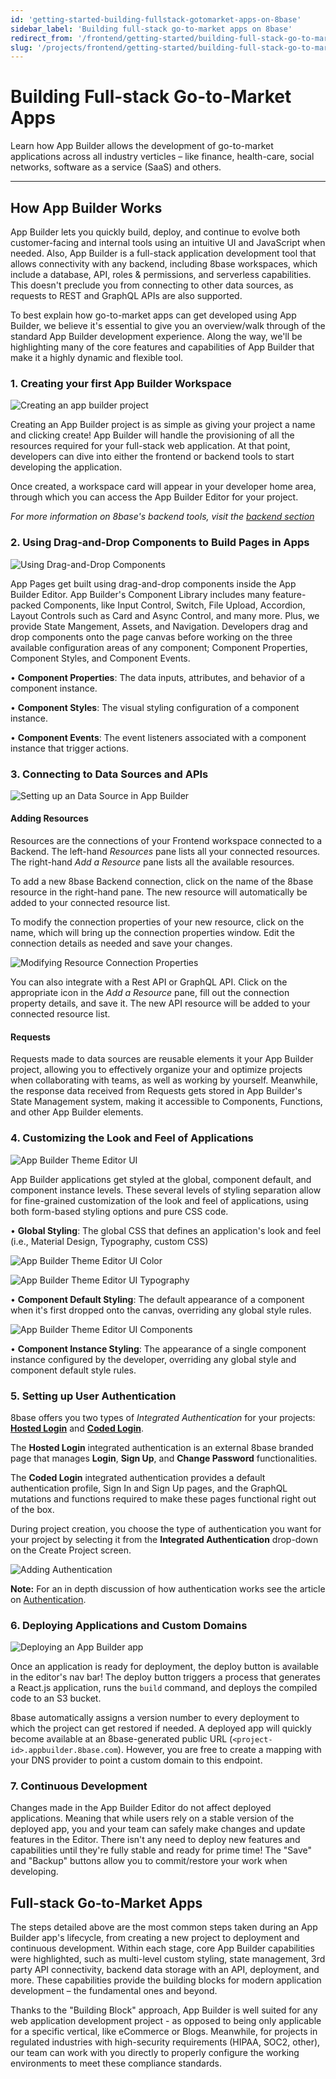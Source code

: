 ```yaml
---
id: 'getting-started-building-fullstack-gotomarket-apps-on-8base'
sidebar_label: 'Building full-stack go-to-market apps on 8base'
redirect_from: '/frontend/getting-started/building-full-stack-go-to-market-apps-on-8base'
slug: '/projects/frontend/getting-started/building-full-stack-go-to-market-apps-on-8base'
---
```


# Building Full-stack Go-to-Market Apps

Learn how App Builder allows the development of go-to-market applications across all industry verticles – like finance, health-care, social networks, software as a service (SaaS) and others.

---

## How App Builder Works

App Builder lets you quickly build, deploy, and continue to evolve both customer-facing and internal tools using an intuitive UI and JavaScript when needed. Also, App Builder is a full-stack application development tool that allows connectivity with any backend, including 8base workspaces, which include a database, API, roles & permissions, and serverless capabilities. This doesn't preclude you from connecting to other data sources, as requests to REST and GraphQL APIs are also supported.

To best explain how go-to-market apps can get developed using App Builder, we believe it's essential to give you an overview/walk through of the standard App Builder development experience. Along the way, we'll be highlighting many of the core features and capabilities of App Builder that make it a highly dynamic and flexible tool.

### 1. Creating your first App Builder Workspace

![Creating an app builder project](./_images/ab-create-app.png)

Creating an App Builder project is as simple as giving your project a name and clicking create! App Builder will handle the provisioning of all the resources required for your full-stack web application. At that point, developers can dive into either the frontend or backend tools to start developing the application.

Once created, a workspace card will appear in your developer home area, through which you can access the App Builder Editor for your project.

_For more information on 8base's backend tools, visit the [backend section](/projects/backend/overview)_

### 2. Using Drag-and-Drop Components to Build Pages in Apps

![Using Drag-and-Drop Components](./_images/ab-component-library-1.png)

App Pages get built using drag-and-drop components inside the App Builder Editor. App Builder's Component Library includes many feature-packed Components, like Input Control, Switch, File Upload, Accordion, Layout Controls such as Card and Async Control, and many more. Plus, we provide State Mangement, Assets, and Navigation. Developers drag and drop components onto the page canvas before working on the three available configuration areas of any component; Component Properties, Component Styles, and Component Events.

• **Component Properties**: The data inputs, attributes, and behavior of a component instance.

• **Component Styles**: The visual styling configuration of a component instance.

• **Component Events**: The event listeners associated with a component instance that trigger actions.

### 3. Connecting to Data Sources and APIs

![Setting up an Data Source in App Builder](./_images/ab-resources-create-1.png)

#### Adding Resources

Resources are the connections of your Frontend workspace connected to a Backend. The left-hand _Resources_ pane lists all your connected resources. The right-hand _Add a Resource_ pane lists all the available resources.

To add a new 8base Backend connection, click on the name of the 8base resource in the right-hand pane. The new resource will automatically be added to your connected resource list.

To modify the connection properties of your new resource, click on the name, which will bring up the connection properties window. Edit the connection details as needed and save your changes.

![Modifying Resource Connection Properties](./_images/ab-resources-edit-connection-properties.png)

You can also integrate with a Rest API or GraphQL API. Click on the appropriate icon in the _Add a Resource_ pane, fill out the connection property details, and save it. The new API resource will be added to your connected resource list.

#### Requests

Requests made to data sources are reusable elements it your App Builder project, allowing you to effectively organize your and optimize projects when collaborating with teams, as well as working by yourself. Meanwhile, the response data received from Requests gets stored in App Builder's State Management system, making it accessible to Components, Functions, and other App Builder elements.

### 4. Customizing the Look and Feel of Applications

![App Builder Theme Editor UI](./_images/ab-theme-editor-1.png)

App Builder applications get styled at the global, component default, and component instance levels. These several levels of styling separation allow for fine-grained customization of the look and feel of applications, using both form-based styling options and pure CSS code.

• **Global Styling**: The global CSS that defines an application's look and feel (i.e., Material Design, Typography, custom CSS)

![App Builder Theme Editor UI Color](./_images/ab-theme-editor-color.png)

![App Builder Theme Editor UI Typography](./_images/ab-theme-editor-typography.png)

• **Component Default Styling**: The default appearance of a component when it's first dropped onto the canvas, overriding any global style rules.

![App Builder Theme Editor UI Components](./_images/ab-theme-editor-components.png)

• **Component Instance Styling**: The appearance of a single component instance configured by the developer, overriding any global style and component default style rules.

### 5. Setting up User Authentication

8base offers you two types of *Integrated Authentication* for your projects: [**Hosted Login**](/projects/hosted-login-authentication.md) and [**Coded Login**](/projects/coded-login-authentication.md).

The **Hosted Login** integrated authentication is an external 8base branded page that manages **Login**, **Sign Up**, and **Change Password** functionalities.

The **Coded Login** integrated authentication provides a default authentication profile, Sign In and Sign Up pages, and the GraphQL mutations and functions required to make these pages functional right out of the box.

During project creation, you choose the type of authentication you want for your project by selecting it from the **Integrated Authentication** drop-down on the Create Project screen.

![Adding Authentication](./_images/ab-adding-user-authentication.png)

**Note:** For an in depth discussion of how authentication works see the article on [Authentication](/projects/backend/8base-console-authentication.md).


### 6. Deploying Applications and Custom Domains

![Deploying an App Builder app](./_images/ab-deploy-pane-1.png)

Once an application is ready for deployment, the deploy button is available in the editor's nav bar! The deploy button triggers a process that generates a React.js application, runs the `build` command, and deploys the compiled code to an S3 bucket.

8base automatically assigns a version number to every deployment to which the project can get restored if needed. A deployed app will quickly become available at an 8base-generated public URL (`<project-id>.appbuilder.8base.com`). However, you are free to create a mapping with your DNS provider to point a custom domain to this endpoint.

### 7. Continuous Development

Changes made in the App Builder Editor do not affect deployed applications. Meaning that while users rely on a stable version of the deployed app, you and your team can safely make changes and update features in the Editor. There isn't any need to deploy new features and capabilities until they're fully stable and ready for prime time! The "Save" and "Backup" buttons allow you to commit/restore your work when developing.

## Full-stack Go-to-Market Apps

The steps detailed above are the most common steps taken during an App Builder app's lifecycle, from creating a new project to deployment and continuous development. Within each stage, core App Builder capabilities were highlighted, such as multi-level custom styling, state management, 3rd party API connectivity, backend data storage with an API, deployment, and more. These capabilities provide the building blocks for modern application development – the fundamental ones and beyond.

Thanks to the "Building Block" approach, App Builder is well suited for any web application development project - as opposed to being only applicable for a specific vertical, like eCommerce or Blogs. Meanwhile, for projects in regulated industries with high-security requirements (HIPAA, SOC2, other), our team can work with you directly to properly configure the working environments to meet these compliance standards.
